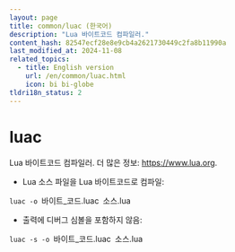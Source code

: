 ```yaml
---
layout: page
title: common/luac (한국어)
description: "Lua 바이트코드 컴파일러."
content_hash: 82547ecf28e8e9cb4a2621730449c2fa8b11990a
last_modified_at: 2024-11-08
related_topics:
  - title: English version
    url: /en/common/luac.html
    icon: bi bi-globe
tldri18n_status: 2
---
```

# luac

Lua 바이트코드 컴파일러.
더 많은 정보: <https://www.lua.org>.

- Lua 소스 파일을 Lua 바이트코드로 컴파일:

`luac -o `<span class="tldr-var badge badge-pill bg-dark-lm bg-white-dm text-white-lm text-dark-dm font-weight-bold">바이트_코드.luac</span>` `<span class="tldr-var badge badge-pill bg-dark-lm bg-white-dm text-white-lm text-dark-dm font-weight-bold">소스.lua</span>

- 출력에 디버그 심볼을 포함하지 않음:

`luac -s -o `<span class="tldr-var badge badge-pill bg-dark-lm bg-white-dm text-white-lm text-dark-dm font-weight-bold">바이트_코드.luac</span>` `<span class="tldr-var badge badge-pill bg-dark-lm bg-white-dm text-white-lm text-dark-dm font-weight-bold">소스.lua</span>
